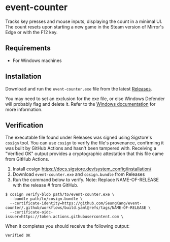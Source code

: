 # event-counter

Tracks key presses and mouse inputs, displaying the count in a minimal UI.
The count resets upon starting a new game in the Steam version of Mirror's Edge
or with the F12 key.

## Requirements

- For Windows machines

## Installation

Download and run the `event-counter.exe` file from the latest
[Releases](https://github.com/SeungKang/event-counter/releases).

You may need to set an exclusion for the exe file, or else Windows
Defender will probably flag and delete it. Refer to the
[Windows documentation][windows-exclusion] for more information.

[windows-exclusion]: https://support.microsoft.com/en-us/windows/add-an-exclusion-to-windows-security-811816c0-4dfd-af4a-47e4-c301afe13b26

## Verification

The executable file found under Releases was signed using Sigstore's `cosign`
tool. You can use `cosign` to verify the file's provenance, confirming it was
built by GitHub Actions and hasn't been tampered with. Receiving a "Verified OK"
output provides a cryptographic attestation that this file came from GitHub
Actions.

1. Install cosign https://docs.sigstore.dev/system_config/installation/
2. Download `event-counter.exe` and `cosign.bundle` from Releases
3. Run the command below to verify. Note: Replace NAME-OF-RELEASE with the release # from GitHub.

```console
$ cosign verify-blob path/to/event-counter.exe \
  --bundle path/to/cosign.bundle \
  --certificate-identity=https://github.com/SeungKang/event-counter/.github/workflows/build.yaml@refs/tags/NAME-OF-RELEASE \
  --certificate-oidc-issuer=https://token.actions.githubusercontent.com \
```

When it completes you should receive the following output:

```console
Verified OK
```

